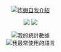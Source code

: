 <html>
 <body>
  <p align="center"><a href="https://git.io/typing-svg"><img src="https://readme-typing-svg.herokuapp.com?font=Tourney&size=24&duration=2500&pause=1&color=FFFF00&center=%E7%9C%9F&vCenter=%E7%9C%9F&multiline=true&repeat=%E7%9C%9F&width=435&height=100&lines=%E5%97%A8%E4%BD%A0%E5%A5%BD%E6%88%91%E6%98%AF%E7%82%B8%E8%9D%A6(VincentX0905)!;%E9%80%99%E6%98%AF%E6%88%91%E7%9A%84%E5%84%B2%E5%AD%98%E5%BA%AB~;%E6%AD%A1%E8%BF%8E%E5%90%84%E4%BD%8D%E8%A7%80%E8%B3%9E%E8%88%87%E5%8F%96%E7%94%A8~" alt="炸蝦自我介紹" /></a></p>
 <p align="center">
   <a href="https://discord.gg/Pw8z4YkBFB" alt="炸蝦機器人-FSBOT群組">
    <img src="https://img.shields.io/discord/937628164862136362?color=7289DA&label=%E7%82%B8%E8%9D%A6%E6%A9%9F%E5%99%A8%E4%BA%BAFSBOT%E7%BE%A4%E7%B5%84&Color=ffff00&logo=discord&logoColor=Blue&style=for-the-badge"/></a>
  <a href="https://discord.gg/Pw8z4YkBFB" alt="炸蝦的總星數">
   <img src="https://img.shields.io/badge/dynamic/json?logo=github&label=%E7%82%B8%E8%9D%A6Github%E7%B8%BD%E6%98%9F%E6%95%B8&style=for-the-badge&query=%24.stars&Color=ffff00&url=https://api.github-star-counter.workers.dev/user/vincentwang0905"></a>
  </p>
<p align="center"><img src="https://github-readme-stats.vercel.app/api?username=vincentwang0905&show_icons=true&theme=gruvbox&bg_color=30,e96443,904e95&title_color=fff&text_color=fff&locale=cn" alt="我的統計數據"></br><img src="https://github-readme-stats.vercel.app/api/top-langs/?username=vincentwang0905&show_icons=true&theme=gruvbox&bg_color=30,e96443,904e95&title_color=fff&text_color=fff&locale=cn" alt="我最常使用的語言"></p>
</body>
</html>
